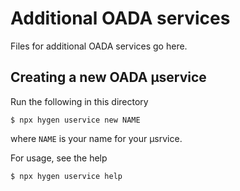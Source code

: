 # Additional OADA services

Files for additional OADA services go here.

## Creating a new OADA μservice

Run the following in this directory

```shell
$ npx hygen uservice new NAME
```

where `NAME` is your name for your μsrvice.

For usage, see the help

```shell
$ npx hygen uservice help
```
